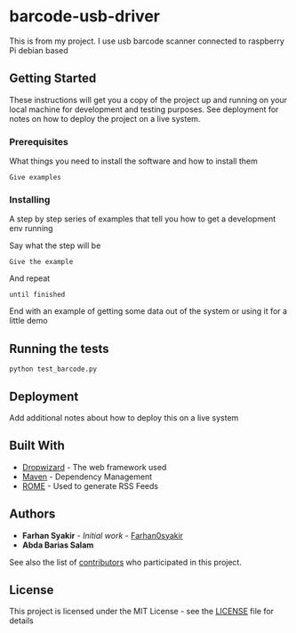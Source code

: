# barcode-usb-driver

This is from my project. I use usb barcode scanner connected to raspberry Pi debian based

## Getting Started

These instructions will get you a copy of the project up and running on your local machine for development and testing purposes. See deployment for notes on how to deploy the project on a live system.

### Prerequisites

What things you need to install the software and how to install them

```
Give examples
```

### Installing

A step by step series of examples that tell you how to get a development env running

Say what the step will be

```
Give the example
```

And repeat

```
until finished
```

End with an example of getting some data out of the system or using it for a little demo

## Running the tests

```
python test_barcode.py
```


## Deployment

Add additional notes about how to deploy this on a live system

## Built With

* [Dropwizard](http://www.dropwizard.io/1.0.2/docs/) - The web framework used
* [Maven](https://maven.apache.org/) - Dependency Management
* [ROME](https://rometools.github.io/rome/) - Used to generate RSS Feeds


## Authors

* **Farhan Syakir** - *Initial work* - [Farhan0syakir](https://github.com/farhan0syakir)
* **Abda Barias Salam** 

See also the list of [contributors](https://github.com/farhan0syakir/barcode-usb-driver/contributors) who participated in this project.

## License

This project is licensed under the MIT License - see the [LICENSE](LICENSE) file for details


